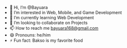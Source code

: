 - 👋 Hi, I’m @Bayuara
- 👀 I’m interested in Web, Mobile, and Game Development
- 🌱 I’m currently learning Web Development
- 💞️ I’m looking to collaborate on Projects
- 📫 How to reach me bayuara168@gmail.com
- 😄 Pronouns: he/him
- ⚡ Fun fact: Bakso is my favorite food

<!---
Bayuara/Bayuara is a ✨ special ✨ repository because its `README.md` (this file) appears on your GitHub profile.
You can click the Preview link to take a look at your changes.
--->
